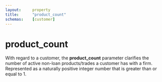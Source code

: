 ```yaml
---
layout:		property
title:		"product_count"
schemas:	[customer]
---
```


# product_count
With regard to a customer, the **product_count** parameter clarifies the number of active non-loan products/trades a customer has with a firm. Represented as a naturally positive integer number that is greater than or equal to 1.


